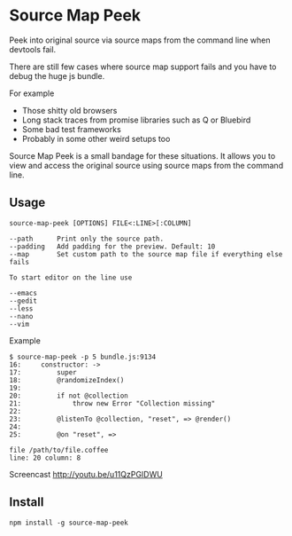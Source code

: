 Source Map Peek
===============

Peek into original source via source maps from the command line when devtools fail.

There are still few cases where source map support fails and you have to debug the huge js bundle.

For example

  - Those shitty old browsers
  - Long stack traces from promise libraries such as Q or Bluebird
  - Some bad test frameworks
  - Probably in some other weird setups too

Source Map Peek is a small bandage for these situations. It allows you to view and access the original source using source maps from the command line.


Usage
-----


    source-map-peek [OPTIONS] FILE<:LINE>[:COLUMN]

    --path      Print only the source path.
    --padding   Add padding for the preview. Default: 10
    --map       Set custom path to the source map file if everything else fails

    To start editor on the line use

    --emacs
    --gedit
    --less
    --nano
    --vim

Example

    $ source-map-peek -p 5 bundle.js:9134
    16:     constructor: ->
    17:         super
    18:         @randomizeIndex()
    19:
    20:         if not @collection
    21:             throw new Error "Collection missing"
    22:
    23:         @listenTo @collection, "reset", => @render()
    24:
    25:         @on "reset", =>

    file /path/to/file.coffee
    line: 20 column: 8

Screencast <http://youtu.be/u11QzPGIDWU>

Install
-------

    npm install -g source-map-peek
